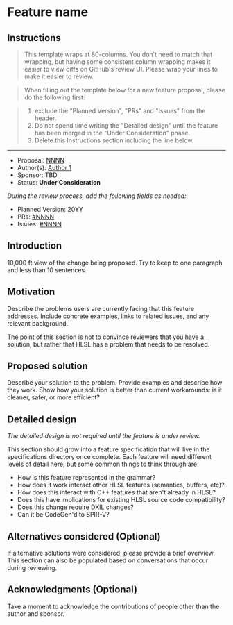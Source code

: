 # Feature name

## Instructions

> This template wraps at 80-columns. You don't need to match that wrapping, but
> having some consistent column wrapping makes it easier to view diffs on
> GitHub's review UI. Please wrap your lines to make it easier to review.

> When filling out the template below for a new feature proposal, please do the
> following first:

> 1. exclude the "Planned Version", "PRs" and "Issues" from the header.
> 2. Do not spend time writing the "Detailed design" until the feature has been
>    merged in the "Under Consideration" phase.
> 3. Delete this Instructions section including the line below.

---

* Proposal: [NNNN](NNNN-filename.md)
* Author(s): [Author 1](https://github.com/author_username)
* Sponsor: TBD
* Status: **Under Consideration**

*During the review process, add the following fields as needed:*

* Planned Version: 20YY
* PRs: [#NNNN](https://github.com/microsoft/DirectXShaderCompiler/pull/NNNN)
* Issues:
  [#NNNN](https://github.com/microsoft/DirectXShaderCompiler/issues/NNNN)

## Introduction

10,000 ft view of the change being proposed. Try to keep to one paragraph and
less than 10 sentences.

## Motivation

Describe the problems users are currently facing that this feature addresses.
Include concrete examples, links to related issues, and any relevant background.

The point of this section is not to convince reviewers that you have a solution,
but rather that HLSL has a problem that needs to be resolved.

## Proposed solution

Describe your solution to the problem. Provide examples and describe how they
work. Show how your solution is better than current workarounds: is it cleaner,
safer, or more efficient?

## Detailed design

_The detailed design is not required until the feature is under review._

This section should grow into a feature specification that will live in the
specifications directory once complete. Each feature will need different levels
of detail here, but some common things to think through are:

* How is this feature represented in the grammar?
* How does it work interact other HLSL features (semantics, buffers, etc)?
* How does this interact with C++ features that aren't already in HLSL?
* Does this have implications for existing HLSL source code compatibility?
* Does this change require DXIL changes?
* Can it be CodeGen'd to SPIR-V?

## Alternatives considered (Optional)

If alternative solutions were considered, please provide a brief overview. This
section can also be populated based on conversations that occur during
reviewing.

## Acknowledgments (Optional)

Take a moment to acknowledge the contributions of people other than the author
and sponsor.
